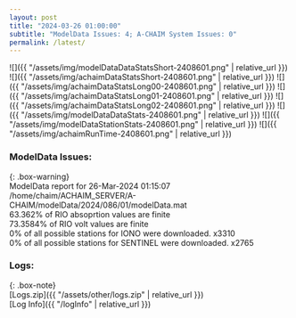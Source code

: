 ```yaml
---
layout: post
title: "2024-03-26 01:00:00"
subtitle: "ModelData Issues: 4; A-CHAIM System Issues: 0"
permalink: /latest/
---
```


![]({{ "/assets/img/modelDataDataStatsShort-2408601.png" | relative_url }})
![]({{ "/assets/img/achaimDataStatsShort-2408601.png" | relative_url }})
![]({{ "/assets/img/achaimDataStatsLong00-2408601.png" | relative_url }})
![]({{ "/assets/img/achaimDataStatsLong01-2408601.png" | relative_url }})
![]({{ "/assets/img/achaimDataStatsLong02-2408601.png" | relative_url }})
![]({{ "/assets/img/modelDataDataStats-2408601.png" | relative_url }})
![]({{ "/assets/img/modelDataStationStats-2408601.png" | relative_url }})
![]({{ "/assets/img/achaimRunTime-2408601.png" | relative_url }})


### ModelData Issues:  
  
{: .box-warning}  
 ModelData report for 26-Mar-2024 01:15:07   
 /home/chaim/ACHAIM_SERVER/A-CHAIM/modelData/2024/086/01/modelData.mat   
 63.362% of RIO absoprtion values are finite   
 73.3584% of RIO volt values are finite   
 0% of all possible stations for IONO were downloaded. x3310   
 0% of all possible stations for SENTINEL were downloaded. x2765   
  


### Logs:  
  
{: .box-note}  
[Logs.zip]({{ "/assets/other/logs.zip" | relative_url }})  
[Log Info]({{ "/logInfo" | relative_url }})  
